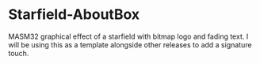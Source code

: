 # Starfield-AboutBox
MASM32 graphical effect of a starfield with bitmap logo and fading text. I will be using this as a template alongside other releases to add a signature touch.
